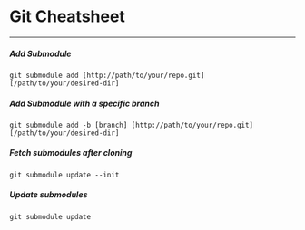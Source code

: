 # Git Cheatsheet
---------------------------------------------

##### Add Submodule
```
git submodule add [http://path/to/your/repo.git] [/path/to/your/desired-dir]
```


##### Add Submodule with a specific branch
```
git submodule add -b [branch] [http://path/to/your/repo.git] [/path/to/your/desired-dir]
```

##### Fetch submodules after cloning
```
git submodule update --init
```

##### Update submodules
```
git submodule update
```